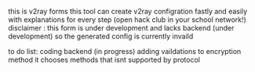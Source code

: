 this is v2ray forms
this tool can create v2ray configration fastly and easily with explanations for every step (open hack club in your school network!)
disclaimer :
this form is under development and lacks backend (under development)
so the generated config is currently invaild

to do list:
coding backend (in progress)
adding vaildations to encryption method it chooses methods that isnt supported by protocol
